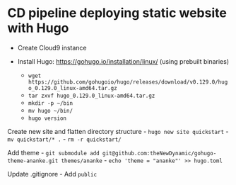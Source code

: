# CD pipeline deploying static website with Hugo

- Create Cloud9 instance

- Install Hugo: https://gohugo.io/installation/linux/ (using prebuilt binaries)
    - `wget https://github.com/gohugoio/hugo/releases/download/v0.129.0/hugo_0.129.0_linux-amd64.tar.gz`
    - `tar zxvf hugo_0.129.0_linux-amd64.tar.gz`
    - `mkdir -p ~/bin`
    - `mv hugo ~/bin/`
    - `hugo version`

Create new site and flatten directory structure
    - `hugo new site quickstart`
    - `mv quickstart/* .`
    - `rm -r quickstart/`

Add theme
    - `git submodule add git@github.com:theNewDynamic/gohugo-theme-ananke.git themes/ananke`
    - `echo 'theme = "ananke"' >> hugo.toml`
    
Update .gitignore
    - Add `public`